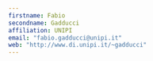 ```yaml
---
firstname: Fabio
secondname: Gadducci
affiliation: UNIPI
email: "fabio.gadducci@unipi.it"
web: "http://www.di.unipi.it/~gadducci"
---
```


